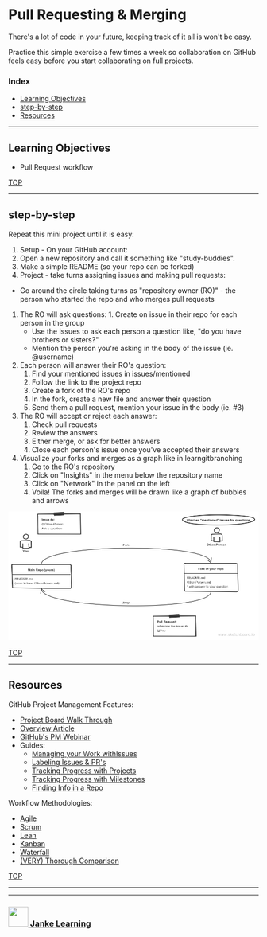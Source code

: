 # Pull Requesting & Merging


There's a lot of code in your future, keeping track of it all is won't be easy.

Practice this simple exercise a few times a week so collaboration on GitHub feels easy before you start collaborating on full projects.



 


### Index
* [Learning Objectives](#learning-objectives)
* [step-by-step](#step-by-step)
* [Resources](#resources)

-------------

## Learning Objectives

* Pull Request workflow

[TOP](#index)

---

## step-by-step


Repeat this mini project until it is easy:
1. Setup - On your GitHub account:
  1. Open a new repository and call it something like "study-buddies".
  2. Make a simple README (so your repo can be forked)
2. Project - take turns assigning issues and making pull requests:
  * Go around the circle taking turns as "repository owner (RO)" - the person who started the repo and who merges pull requests
  1. The RO will ask questions:
    1. Create on issue in their repo for each person in the group
      * Use the issues to ask each person a question like, "do you have brothers or sisters?"
      * Mention the person you're asking in the body of the issue (ie. @username)
  2. Each person will answer their RO's question:
      1. Find your mentioned issues in issues/mentioned
      2. Follow the link to the project repo
      3. Create a fork of the RO's repo
      4. In the fork, create a new file and answer their question
      5. Send them a pull request, mention your issue in the body (ie. #3)
  3. The RO will accept or reject each answer:
      1. Check pull requests
      2. Review the answers
      3. Either merge, or ask for better answers
      4. Close each person's issue once you've accepted their answers
  4. Visualize your forks and merges as a graph like in learngitbranching
      1. Go to the RO's repository
      1. Click on "Insights" in the menu below the repository name
      1. Click on "Network" in the panel on the left
      1. Voila!  The forks and merges will be drawn like a graph of bubbles and arrows

![](./gh-chat-board.png)




[TOP](#index)


---

## Resources

GitHub Project Management Features:
* [Project Board Walk Through](https://medium.com/@dawsonbotsford/how-to-use-github-projects-aa15a8411b72)
* [Overview Article](https://www.lullabot.com/articles/managing-projects-with-github)
* [GitHub's PM Webinar](https://www.youtube.com/watch?v=6fByt0o4UYs)
* Guides:
  * [Managing your Work withIssues](https://help.github.com/articles/managing-your-work-with-issues/)
  * [Labeling Issues & PR's](https://help.github.com/articles/labeling-issues-and-pull-requests/)
  * [Tracking Progress with Projects](https://help.github.com/articles/tracking-the-progress-of-your-work-with-project-boards/)
  * [Tracking Progress with Milestones](https://help.github.com/articles/tracking-the-progress-of-your-work-with-milestones/)
  * [Finding Info in a Repo](https://help.github.com/articles/finding-information-in-a-repository/)


Workflow Methodologies:
* [Agile](https://www.visualstudio.com/learn/what-is-agile/)
* [Scrum](https://www.scrum.org/resources/what-is-scrum)
* [Lean](http://www.disciplinedagiledelivery.com/lean-principles/)
* [Kanban](https://www.sitepoint.com/how-why-to-use-the-kanban-methodology-for-software-development/)
* [Waterfall](https://airbrake.io/blog/sdlc/waterfall-model)
* [(VERY) Thorough Comparison](https://www.smartsheet.com/agile-vs-scrum-vs-waterfall-vs-kanban)


[TOP](#index)


___
___
### <a href="http://janke-learning.org" target="_blank"><img src="https://user-images.githubusercontent.com/18554853/50098409-22575780-021c-11e9-99e1-962787adaded.png" width="40" height="40"></img> Janke Learning</a>
